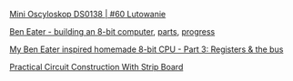 [Mini Oscyloskop DS0138 | #60 Lutowanie](https://www.youtube.com/watch?v=6BKyL3PxFao)

[Ben Eater - building an 8-bit computer](https://www.youtube.com/user/eaterbc/videos), [parts](https://eater.net/category/8-bit-computer/), [progress](https://www.youtube.com/watch?v=81BgFhm2vz8&index=3&list=PLowKtXNTBypGqImE405J2565dvjafglHU)

[My Ben Eater inspired homemade 8-bit CPU - Part 3: Registers & the bus](https://www.youtube.com/watch?v=AALVh39X3xw)

[Practical Circuit Construction With Strip Board](http://www.instructables.com/id/Practical-Circuit-Construction-With-Strip-Board/)

